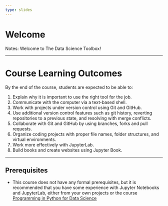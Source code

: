 ```yaml
---
type: slides
---
```


# Welcome 

Notes: Welcome to The Data Science Toolbox!

---

# Course Learning Outcomes

By the end of the course, students are expected to be able to:

1. Explain why it is important to use the right tool for the job.
2. Communicate with the computer via a text-based shell.
3. Work with projects under version control using Git and GitHub.
4. Use additional version control features such as git history, reverting repositories to a previous state, and resolving with merge conflicts.
5. Collaborate with Git and GitHub by using branches, forks and pull requests.
6. Organize coding projects with proper file names, folder structures, and virtual environments.
7. Work more effectively with JupyterLab.
8. Build books and create websites using Jupyter Book.

---

## Prerequisites

- This course does not have any formal prerequisites, but it is recommended that you have some experience with Jupyter Notebooks and JupyterLab, either from your own projects or the course </strong><u><a href="https://prog-learn.mds.ubc.ca/">Programming in Python for Data Science</a></u> 
